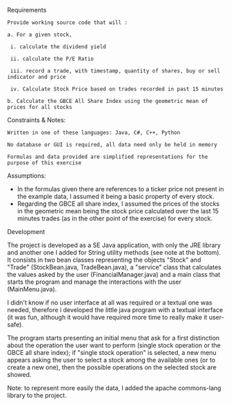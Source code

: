 

Requirements

    Provide working source code that will :

    a. For a given stock,

     i. calculate the dividend yield

     ii. calculate the P/E Ratio

     iii. record a trade, with timestamp, quantity of shares, buy or sell indicator and price

     iv. Calculate Stock Price based on trades recorded in past 15 minutes

    b. Calculate the GBCE All Share Index using the geometric mean of prices for all stocks

Constraints & Notes:

    Written in one of these languages: Java, C#, C++, Python

    No database or GUI is required, all data need only be held in memory

    Formulas and data provided are simplified representations for the purpose of this exercise

Assumptions:

- In the formulas given there are references to a ticker price not present in the example data, I assumed it being a basic property of every stock.
- Regarding the GBCE all share index, I assumed the prices of the stocks in the geometric mean being the stock price calculated over the last 15 minutes trades (as in the other point of the exercise) for every stock.

Development

The project is developed as a SE Java application, with only the JRE library and another one I added for String utility methods (see note at the bottom). It consists in two bean classes representing the objects "Stock" and "Trade" (StockBean.java, TradeBean.java), a "service" class that calculates the values asked by the user (FinancialManager.java) and a main class that starts the program and manage the interactions with the user (MainMenu.java).

I didn't know if no user interface at all was required or a textual one was needed, therefore i developed the little java program with a textual interface (it was fun, although it would have required more time to really make it user-safe).

The program starts presenting an initial menu that ask for a first distinction about the operation the user want to perform (single stock operation or the GBCE all share index); if "single stock operation" is selected, a new menu appears asking the user to select a stock among the available ones (or to create a new one), then the possible operations on the selected stock are showed.

Note: to represent more easily the data, I added the apache commons-lang library to the project.
